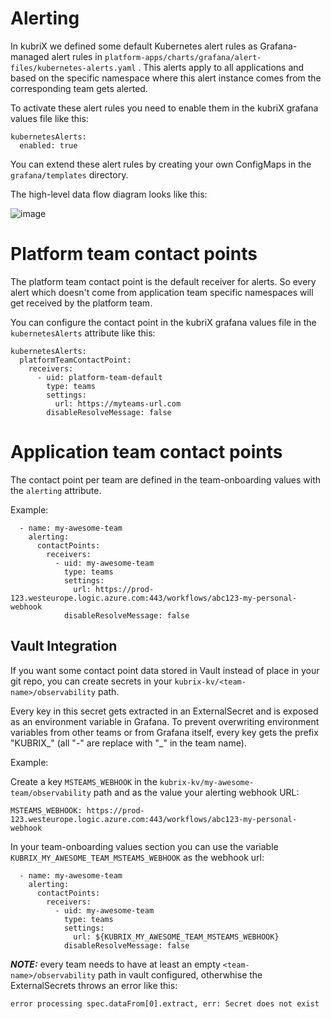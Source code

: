 # Alerting

In kubriX we defined some default Kubernetes alert rules as Grafana-managed alert rules in `platform-apps/charts/grafana/alert-files/kubernetes-alerts.yaml` . This alerts apply to all applications and based on the specific namespace where this alert instance comes from the corresponding team gets alerted.

To activate these alert rules you need to enable them in the kubriX grafana values file like this:

```
kubernetesAlerts:
  enabled: true
```

You can extend these alert rules by creating your own ConfigMaps in the `grafana/templates` directory.

The high-level data flow diagram looks like this:

![image](../img/alerting-data-flow.png)

# Platform team contact points

The platform team contact point is the default receiver for alerts. So every alert which doesn't come from application team specific namespaces will get received by the platform team.

You can configure the contact point in the kubriX grafana values file in the `kubernetesAlerts` attribute like this:

```
kubernetesAlerts:
  platformTeamContactPoint:
    receivers:
      - uid: platform-team-default
        type: teams
        settings:
          url: https://myteams-url.com
        disableResolveMessage: false
```

# Application team contact points

The contact point per team are defined in the team-onboarding values with the `alerting` attribute.

Example:

```
  - name: my-awesome-team
    alerting:
      contactPoints:
        receivers:
          - uid: my-awesome-team
            type: teams
            settings:
              url: https://prod-123.westeurope.logic.azure.com:443/workflows/abc123-my-personal-webhook
            disableResolveMessage: false
```

## Vault Integration

If you want some contact point data stored in Vault instead of place in your git repo,
you can create secrets in your `kubrix-kv/<team-name>/observability` path.

Every key in this secret gets extracted in an ExternalSecret and is exposed as an environment variable in Grafana.
To prevent overwriting environment variables from other teams or from Grafana itself, every key gets the prefix "KUBRIX_<team-name>" (all "-" are replace with "_" in the team name).

Example:

Create a key `MSTEAMS_WEBHOOK` in the `kubrix-kv/my-awesome-team/observability` path and as the value your alerting webhook URL:

```
MSTEAMS_WEBHOOK: https://prod-123.westeurope.logic.azure.com:443/workflows/abc123-my-personal-webhook
```

In your team-onboarding values section you can use the variable `KUBRIX_MY_AWESOME_TEAM_MSTEAMS_WEBHOOK` as the webhook url:

```
  - name: my-awesome-team
    alerting:
      contactPoints:
        receivers:
          - uid: my-awesome-team
            type: teams
            settings:
              url: ${KUBRIX_MY_AWESOME_TEAM_MSTEAMS_WEBHOOK}
            disableResolveMessage: false
```

**_NOTE:_** every team needs to have at least an empty `<team-name>/observability` path in vault configured, otherwhise the ExternalSecrets throws an error like this:

```
error processing spec.dataFrom[0].extract, err: Secret does not exist
```
              